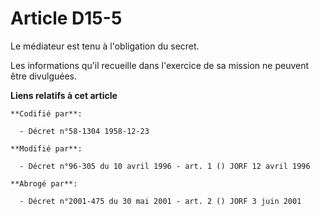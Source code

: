 # Article D15-5

Le médiateur est tenu à l'obligation du secret.

Les informations qu'il recueille dans l'exercice de sa mission ne peuvent être divulguées.

**Liens relatifs à cet article**

	**Codifié par**:

	  - Décret n°58-1304 1958-12-23

	**Modifié par**:

	  - Décret n°96-305 du 10 avril 1996 - art. 1 () JORF 12 avril 1996

	**Abrogé par**:

	  - Décret n°2001-475 du 30 mai 2001 - art. 2 () JORF 3 juin 2001

